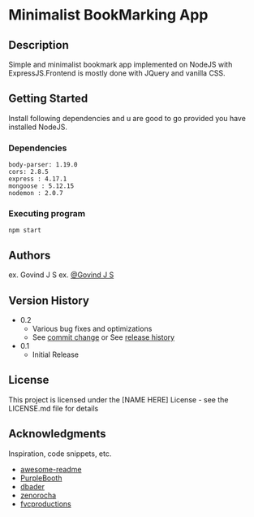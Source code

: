 # Minimalist BookMarking App


## Description
Simple and minimalist bookmark app implemented on NodeJS with ExpressJS.Frontend is mostly done with JQuery and vanilla CSS.

## Getting Started
Install following dependencies and u are good to go provided you have installed NodeJS.
### Dependencies
    body-parser: 1.19.0
    cors: 2.8.5
    express : 4.17.1
    mongoose : 5.12.15
    nodemon : 2.0.7




### Executing program

```
npm start 
```


## Authors


ex. Govind J S
ex. [@Govind J S](https://www.linkedin.com/in/govind-j-s-7854881b3/)

## Version History

* 0.2
    * Various bug fixes and optimizations
    * See [commit change]() or See [release history]()
* 0.1
    * Initial Release

## License

This project is licensed under the [NAME HERE] License - see the LICENSE.md file for details

## Acknowledgments

Inspiration, code snippets, etc.
* [awesome-readme](https://github.com/matiassingers/awesome-readme)
* [PurpleBooth](https://gist.github.com/PurpleBooth/109311bb0361f32d87a2)
* [dbader](https://github.com/dbader/readme-template)
* [zenorocha](https://gist.github.com/zenorocha/4526327)
* [fvcproductions](https://gist.github.com/fvcproductions/1bfc2d4aecb01a834b46)